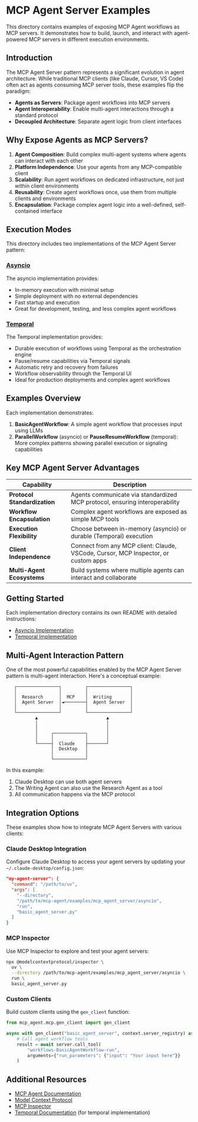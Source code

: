 # MCP Agent Server Examples

This directory contains examples of exposing MCP Agent workflows as MCP servers. It demonstrates how to build, launch, and interact with agent-powered MCP servers in different execution environments.

## Introduction

The MCP Agent Server pattern represents a significant evolution in agent architecture. While traditional MCP clients (like Claude, Cursor, VS Code) often act as agents consuming MCP server tools, these examples flip the paradigm:

- **Agents as Servers**: Package agent workflows into MCP servers
- **Agent Interoperability**: Enable multi-agent interactions through a standard protocol
- **Decoupled Architecture**: Separate agent logic from client interfaces

## Why Expose Agents as MCP Servers?

1. **Agent Composition**: Build complex multi-agent systems where agents can interact with each other
2. **Platform Independence**: Use your agents from any MCP-compatible client
3. **Scalability**: Run agent workflows on dedicated infrastructure, not just within client environments
4. **Reusability**: Create agent workflows once, use them from multiple clients and environments
5. **Encapsulation**: Package complex agent logic into a well-defined, self-contained interface

## Execution Modes

This directory includes two implementations of the MCP Agent Server pattern:

### [Asyncio](./asyncio)

The asyncio implementation provides:
- In-memory execution with minimal setup
- Simple deployment with no external dependencies
- Fast startup and execution
- Great for development, testing, and less complex agent workflows

### [Temporal](./temporal)

The Temporal implementation provides:
- Durable execution of workflows using Temporal as the orchestration engine
- Pause/resume capabilities via Temporal signals
- Automatic retry and recovery from failures
- Workflow observability through the Temporal UI
- Ideal for production deployments and complex agent workflows

## Examples Overview

Each implementation demonstrates:

1. **BasicAgentWorkflow**: A simple agent workflow that processes input using LLMs
2. **ParallelWorkflow** (asyncio) or **PauseResumeWorkflow** (temporal): More complex patterns showing parallel execution or signaling capabilities

## Key MCP Agent Server Advantages

| Capability | Description |
|------------|-------------|
| **Protocol Standardization** | Agents communicate via standardized MCP protocol, ensuring interoperability |
| **Workflow Encapsulation** | Complex agent workflows are exposed as simple MCP tools |
| **Execution Flexibility** | Choose between in-memory (asyncio) or durable (Temporal) execution |
| **Client Independence** | Connect from any MCP client: Claude, VSCode, Cursor, MCP Inspector, or custom apps |
| **Multi-Agent Ecosystems** | Build systems where multiple agents can interact and collaborate |

## Getting Started

Each implementation directory contains its own README with detailed instructions:

- [Asyncio Implementation](./asyncio/README.md)
- [Temporal Implementation](./temporal/README.md)

## Multi-Agent Interaction Pattern

One of the most powerful capabilities enabled by the MCP Agent Server pattern is multi-agent interaction. Here's a conceptual example:

```
   ┌────────────────┐         ┌────────────────┐
   │                │         │                │
   │  Research      │  MCP    │  Writing       │
   │  Agent Server  │◄────────┤  Agent Server  │
   │                │         │                │
   └────────────────┘         └────────────────┘
           ▲                          ▲
           │                          │
           │                          │
           │     ┌────────────┐       │
           │     │            │       │
           └─────┤  Claude    ├───────┘
                 │  Desktop   │
                 │            │
                 └────────────┘
```

In this example:
1. Claude Desktop can use both agent servers
2. The Writing Agent can also use the Research Agent as a tool
3. All communication happens via the MCP protocol

## Integration Options

These examples show how to integrate MCP Agent Servers with various clients:

### Claude Desktop Integration

Configure Claude Desktop to access your agent servers by updating your `~/.claude-desktop/config.json`:

```json
"my-agent-server": {
  "command": "/path/to/uv",
  "args": [
    "--directory",
    "/path/to/mcp-agent/examples/mcp_agent_server/asyncio",
    "run",
    "basic_agent_server.py"
  ]
}
```

### MCP Inspector

Use MCP Inspector to explore and test your agent servers:

```bash
npx @modelcontextprotocol/inspector \
  uv \
  --directory /path/to/mcp-agent/examples/mcp_agent_server/asyncio \
  run \
  basic_agent_server.py
```

### Custom Clients

Build custom clients using the `gen_client` function:

```python
from mcp_agent.mcp.gen_client import gen_client

async with gen_client("basic_agent_server", context.server_registry) as server:
    # Call agent workflow tools
    result = await server.call_tool(
        "workflows-BasicAgentWorkflow-run",
        arguments={"run_parameters": {"input": "Your input here"}}
    )
```

## Additional Resources

- [MCP Agent Documentation](https://github.com/lastmile-ai/mcp-agent)
- [Model Context Protocol](https://modelcontextprotocol.io/)
- [MCP Inspector](https://github.com/modelcontextprotocol/inspector)
- [Temporal Documentation](https://docs.temporal.io/) (for temporal implementation)